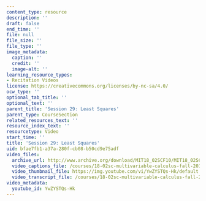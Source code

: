 ```yaml
---
content_type: resource
description: ''
draft: false
end_time: ''
file: null
file_size: ''
file_type: ''
image_metadata:
  caption: ''
  credit: ''
  image-alt: ''
learning_resource_types:
- Recitation Videos
license: https://creativecommons.org/licenses/by-nc-sa/4.0/
ocw_type: ''
optional_tab_title: ''
optional_text: ''
parent_title: 'Session 29: Least Squares'
parent_type: CourseSection
related_resources_text: ''
resource_index_text: ''
resourcetype: Video
start_time: ''
title: 'Session 29: Least Squares'
uid: bfae7fb1-a37a-280f-cb08-b50cd9e75adf
video_files:
  archive_url: http://www.archive.org/download/MIT18_02SCF10/MIT18_02SCF10Rec_22_300k.mp4
  video_captions_file: /courses/18-02sc-multivariable-calculus-fall-2010/fa0ac16d81065fafbe39bad38e2db0d6_YwZYSTQs-Hk.vtt
  video_thumbnail_file: https://img.youtube.com/vi/YwZYSTQs-Hk/default.jpg
  video_transcript_file: /courses/18-02sc-multivariable-calculus-fall-2010/61c5905776efc793a925cd1e076abf52_YwZYSTQs-Hk.pdf
video_metadata:
  youtube_id: YwZYSTQs-Hk
---
```

